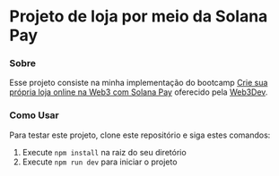 # Projeto de loja por meio da Solana Pay 

### **Sobre**

Esse projeto consiste na minha implementação do bootcamp [Crie sua própria loja online na Web3 com Solana Pay](https://build.w3d.community/) oferecido pela [Web3Dev](https://www.web3dev.com.br/).

### **Como Usar**

Para testar este projeto, clone este repositório e siga estes comandos:

1. Execute `npm install` na raiz do seu diretório
2. Execute `npm run dev` para iniciar o projeto

